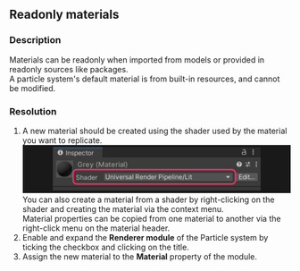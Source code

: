 ## Readonly materials

### Description
Materials can be readonly when imported from models or provided in readonly sources like packages.  
A particle system's default material is from built-in resources, and cannot be modified.

### Resolution
1. A new material should be created using the shader used by the material you want to replicate.  
![Material Inspector | Shader dropdown](../../Materials/material-shader.png)  
You can also create a material from a shader by right-clicking on the shader and creating the material via the context menu.  
Material properties can be copied from one material to another via the right-click menu on the material header.
2. Enable and expand the **Renderer module** of the Particle system by ticking the checkbox and clicking on the title.
3. Assign the new material to the **Material** property of the module.